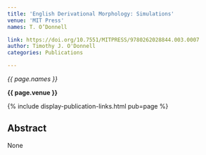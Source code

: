```yaml
---
title: 'English Derivational Morphology: Simulations'
venue: 'MIT Press'
names: T. O’Donnell

link: https://doi.org/10.7551/MITPRESS/9780262028844.003.0007
author: Timothy J. O'Donnell
categories: Publications

---
```


*{{ page.names }}*

**{{ page.venue }}**

{% include display-publication-links.html pub=page %}

## Abstract

None